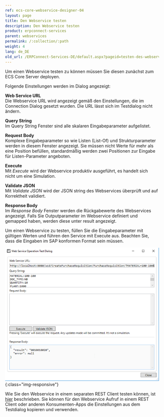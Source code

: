 ```yaml
---
ref: ecs-core-webservice-designer-04
layout: page
title: Den Webservice testen
description: Den Webservice testen
product: erpconnect-services
parent: webservices
permalink: /:collection/:path
weight: 4
lang: de_DE
old_url: /ERPConnect-Services-DE/default.aspx?pageid=testen-des-webservice
---
```


Um einen Webservice testen zu können müssen Sie diesen zunächst zum ECS Core Server deployen. 

Folgende Einstellungen werden im Dialog angezeigt:

**Web Service URL** <br>
Die Webservice URL wird angezeigt gemäß den Einstellungen, die im Connection Dialog gesetzt wurden. Die URL lässt sich im Testdialog nicht ändern. 

**Query String** <br>
Im Query String Fenster sind alle skalaren Eingabeparameter aufgelistet. 

**Request Body** <br>
Komplexe Eingabeparameter so wie Listen (List-Of) und Strukturparameter werden in diesem Fenster angezeigt. Sie müssen nicht Werte für mehr als eine Position befüllen, standardmäßig werden zwei Positionen zur Eingabe für Listen-Parameter angeboten.  

**Execute** <br>
Mit *Execute* wird der Webservice produktiv ausgeführt, es handelt sich nicht um eine Simulation.  

**Validate JSON** <br>
Mit *Validate JSON* wird der JSON string des Webservices überprüft und auf Korrektheit validiert. 

**Response Body** <br>
Im *Response Body* Fenster werden die Rückgabewerte des Webservices angezeigt. Falls Sie Outputparameter im Webservice definiert und gemapped haben, werden diese unter result angezeigt.  


Um einen Webservice zu testen, füllen Sie die Eingabeparameter mit gültigen Werten und führen den Service mit Execute aus. Beachten Sie, dass die Eingaben im SAP konformen Format sein müssen. 

![ecscore-webservices20](/img/content/ecscore-webservices20.png){:class="img-responsive"}

Wie Sie den Webservice in einem separaten REST Client testen können, ist [hier]() beschrieben. Sie können für den Webservice Aufruf in einem REST Client oder anderen Konsumenten-Apps die Einstellungen aus dem Testdialog kopieren und verwenden.  